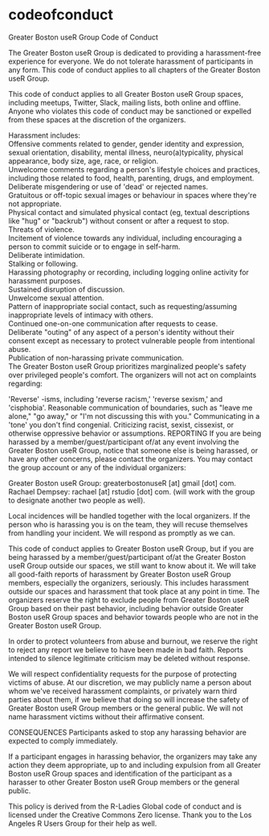 # codeofconduct
Greater Boston useR Group Code of Conduct

The Greater Boston useR Group is dedicated to providing a harassment-free experience for everyone. We do not tolerate harassment of participants in any form. This code of conduct applies to all chapters of the Greater Boston useR Group.

This code of conduct applies to all Greater Boston useR Group spaces, including meetups, Twitter, Slack, mailing lists, both online and offline. Anyone who violates this code of conduct may be sanctioned or expelled from these spaces at the discretion of the organizers.

Harassment includes:  
Offensive comments related to gender, gender identity and expression, sexual orientation, disability, mental illness, neuro(a)typicality, physical appearance, body size, age, race, or religion.  
Unwelcome comments regarding a person's lifestyle choices and practices, including those related to food, health, parenting, drugs, and employment.  
Deliberate misgendering or use of 'dead' or rejected names.  
Gratuitous or off-topic sexual images or behaviour in spaces where they're not appropriate.  
Physical contact and simulated physical contact (eg, textual descriptions like "hug" or "backrub") without consent or after a request to stop.  
Threats of violence.  
Incitement of violence towards any individual, including encouraging a person to commit suicide or to engage in self-harm.  
Deliberate intimidation.  
Stalking or following.  
Harassing photography or recording, including logging online activity for harassment purposes.  
Sustained disruption of discussion.  
Unwelcome sexual attention.  
Pattern of inappropriate social contact, such as requesting/assuming inappropriate levels of intimacy with others.  
Continued one-on-one communication after requests to cease.  
Deliberate "outing" of any aspect of a person's identity without their consent except as necessary to protect vulnerable people from intentional abuse.  
Publication of non-harassing private communication.  
The Greater Boston useR Group prioritizes marginalized people's safety over privileged people's comfort. The organizers will not act on complaints regarding:  

'Reverse' -isms, including 'reverse racism,' 'reverse sexism,' and 'cisphobia'.
Reasonable communication of boundaries, such as "leave me alone," "go away," or "I'm not discussing this with you."
Communicating in a 'tone' you don't find congenial.
Criticizing racist, sexist, cissexist, or otherwise oppressive behavior or assumptions.
REPORTING
If you are being harassed by a member/guest/participant of/at any event involving the Greater Boston useR Group, notice that someone else is being harassed, or have any other concerns, please contact the organizers. You may contact the group account or any of the individual organizers:  

Greater Boston useR Group: greaterbostonuseR [at] gmail [dot] com. 
Rachael Dempsey: rachael [at] rstudio [dot] com. 
(will work with the group to designate another two people as well). 

Local incidences will be handled together with the local organizers. If the person who is harassing you is on the team, they will recuse themselves from handling your incident. We will respond as promptly as we can.

This code of conduct applies to Greater Boston useR Group, but if you are being harassed by a member/guest/participant of/at the Greater Boston useR Group outside our spaces, we still want to know about it. We will take all good-faith reports of harassment by Greater Boston useR Group members, especially the organizers, seriously. This includes harassment outside our spaces and harassment that took place at any point in time. The organizers reserve the right to exclude people from Greater Boston useR Group based on their past behavior, including behavior outside Greater Boston useR Group spaces and behavior towards people who are not in the Greater Boston useR Group.

In order to protect volunteers from abuse and burnout, we reserve the right to reject any report we believe to have been made in bad faith. Reports intended to silence legitimate criticism may be deleted without response.

We will respect confidentiality requests for the purpose of protecting victims of abuse. At our discretion, we may publicly name a person about whom we've received harassment complaints, or privately warn third parties about them, if we believe that doing so will increase the safety of Greater Boston useR Group members or the general public. We will not name harassment victims without their affirmative consent.

CONSEQUENCES
Participants asked to stop any harassing behavior are expected to comply immediately.

If a participant engages in harassing behavior, the organizers may take any action they deem appropriate, up to and including expulsion from all Greater Boston useR Group spaces and identification of the participant as a harasser to other Greater Boston useR Group members or the general public.

This policy is derived from the R-Ladies Global code of conduct and is licensed under the Creative Commons Zero license. Thank you to the Los Angeles R Users Group for their help as well.
